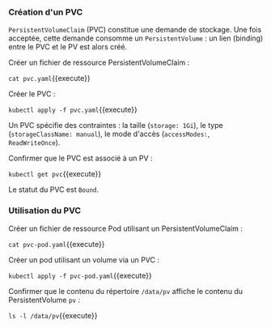 ### Création d'un PVC

`PersistentVolumeClaim` (PVC) constitue une demande de stockage. Une fois acceptée, cette demande consomme un `PersistentVolume` : un lien (binding) entre le PVC et le PV est alors créé.

Créer un fichier de ressource PersistentVolumeClaim :

`cat pvc.yaml`{{execute}}

Créer le PVC :

`kubectl apply -f pvc.yaml`{{execute}}

Un PVC spécifie des contraintes : la taille (`storage: 1Gi`), le type (`storageClassName: manual`), le mode d'accès (`accessModes:`, `ReadWriteOnce`).

Confirmer que le PVC est associé à un PV :

`kubectl get pvc`{{execute}}

Le statut du PVC est `Bound`.

### Utilisation du PVC

Créer un fichier de ressource Pod utilisant un PersistentVolumeClaim :

`cat pvc-pod.yaml`{{execute}}

Créer un pod utilisant un volume via un PVC :

`kubectl apply -f pvc-pod.yaml`{{execute}}

Confirmer que le contenu du répertoire `/data/pv` affiche le contenu du PersistentVolume `pv` :

`ls -l /data/pv`{{execute}}
